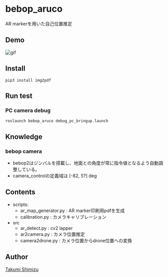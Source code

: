 # bebop_aruco
AR markerを用いた自己位置推定

## Demo
![gif](https://user-images.githubusercontent.com/49784413/205934399-fef364bc-57ce-4aa3-a017-b2a13ddc7f4c.gif)

## Install
```
pip3 install img2pdf
```

## Run test
### PC camera debug
```
roslaunch bebop_aruco debug_pc_bringup.launch
```

## Knowledge
### bebop camera
- bebop2はジンバルを搭載し、地面との角度が常に指令値となるよう自動調整している。
- camera_controlの定義域は [-82, 5?] deg


## Contents
- scripts:
    - ar_map_generator.py : AR marker印刷用pdfを生成
    - calibration.py : カメラキャリブレーション
- src
    - ar_detect.py : cv2 lapper
    - ar2camera.py : カメラ位置推定
    - camera2drone.py : カメラ位置からdrone位置への変換

## Author

[Takumi Shimizu](https://github.com/tashiwater)


